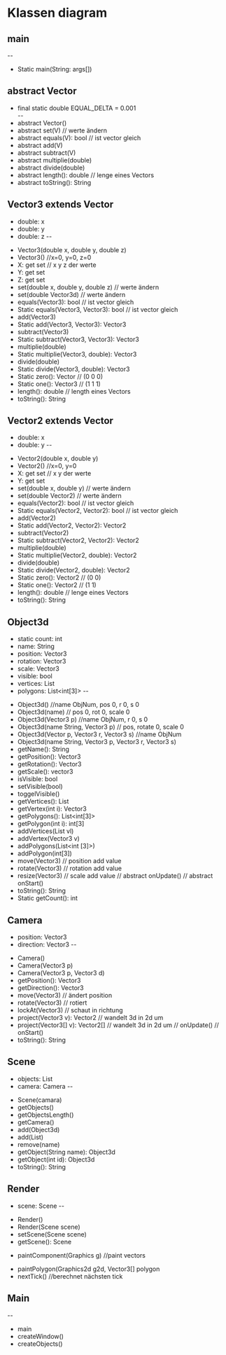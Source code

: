 # Klassen diagram

main
--
--
+ Static main(String: args[])

abstract Vector <V extends Vector>
--
+ final static double EQUAL\_DELTA = 0.001  
--
+ abstract Vector()
+ abstract set(V) // werte ändern
+ abstract equals(V): bool  // ist vector gleich 
+ abstract add(V)
+ abstract subtract(V)
+ abstract multiplie(double)
+ abstract divide(double)
+ abstract length(): double // lenge eines Vectors
+ abstract toString(): String

Vector3 extends Vector <Vector3>
--
- double: x
- double: y
- double: z
--
+ Vector3(double x, double y, double z)
+ Vector3() //x=0, y=0, z=0
+ X: get set // x y z der werte
+ Y: get set
+ Z: get set
+ set(double x, double y, double z) // werte ändern
+ set(double Vector3d) // werte ändern
+ equals(Vector3): bool  // ist vector gleich 
+ Static equals(Vector3, Vector3): bool  // ist vector gleich 
+ add(Vector3)
+ Static add(Vector3, Vector3): Vector3
+ subtract(Vector3)
+ Static subtract(Vector3, Vector3): Vector3
+ multiplie(double)
+ Static multiplie(Vector3, double): Vector3
+ divide(double)
+ Static divide(Vector3, double): Vector3
+ Static zero(): Vector // (0 0 0)
+ Static one(): Vector3 // (1 1 1)
+ length(): double // length eines Vectors
+ toString(): String

Vector2 extends Vector <Vector2>
--
- double: x
- double: y
--
+ Vector2(double x, double y)
+ Vector2() //x=0, y=0
+ X: get set // x y  der werte
+ Y: get set
+ set(double x, double y) // werte ändern
+ set(double Vector2) // werte ändern
+ equals(Vector2): bool  // ist vector gleich 
+ Static equals(Vector2, Vector2): bool  // ist vector gleich 
+ add(Vector2)
+ Static add(Vector2, Vector2): Vector2
+ subtract(Vector2)
+ Static subtract(Vector2, Vector2): Vector2
+ multiplie(double)
+ Static multiplie(Vector2, double): Vector2
+ divide(double)
+ Static divide(Vector2, double): Vector2 
+ Static zero(): Vector2 // (0 0)
+ Static one(): Vector2 // (1 1)
+ length(): double // lenge eines Vectors
+ toString(): String

Object3d
--
- static count: int
- name: String
- position: Vector3
- rotation: Vector3
- scale: Vector3
- visible: bool
- vertices: List<Vector3D>
- polygons: List<int[3]>
--
+ Object3d() //name ObjNum, pos 0, r 0, s 0
+ Object3d(name) // pos 0, rot 0, scale 0
+ Object3d(Vector3 p) //name ObjNum, r 0, s 0
+ Object3d(name String, Vector3 p) // pos, rotate 0, scale 0
+ Object3d(Vector p, Vector3 r, Vector3 s) //name ObjNum
+ Object3d(name String, Vector3 p, Vector3 r, Vector3 s)
+ getName(): String
+ getPosition(): Vector3
+ getRotation(): Vector3
+ getScale(): vector3
+ isVisible: bool
+ setVisible(bool)
+ toggelVisible()
+ getVertices(): List<Verctor3>
+ getVertex(int i): Vector3
+ getPolygons(): List<int[3]>
+ getPolygon(int i): int[3]
+ addVertices(List<Vector3D> vl)
+ addVertex(Vector3 v)
+ addPolygons(List<int [3]>)
+ addPolygon(int[3])
+ move(Vector3) // position add value
+ rotate(Vector3) // rotation add value
+ resize(Vector3) // scale add value 
// abstract onUpdate()
// abstract onStart()
+ toString(): String
+ Static getCount(): int

Camera
--
- position: Vector3
- direction: Vector3
--
+ Camera()
+ Camera(Vector3 p)
+ Camera(Vector3 p, Vector3 d)
+ getPosition(): Vector3
+ getDirection(): Vector3
+ move(Vector3) // ändert position
+ rotate(Vector3) // rotiert
+ lockAt(Vector3) // schaut in richtung
+ project(Vector3 v): Vector2 // wandelt 3d in 2d um
+ project(Vector3[] v): Vector2[] // wandelt 3d in 2d um
// onUpdate()
// onStart()
+ toString(): String

Scene
--
- objects: List<Object3d>
- camera: Camera
--
+ Scene(camara)
+ getObjects()
+ getObjectsLength()
+ getCamera()
+ add(Object3d)
+ add(List<Object3d>)
+ remove(name)
+ getObject(String name): Object3d
+ getObject(int id): Object3d
+ toString(): String

Render
--
- scene: Scene
--
+ Render()
+ Render(Scene scene)
+ setScene(Scene scene)
+ getScene(): Scene
* paintComponent(Graphics g) //paint vectors
+ paintPolygon(Graphics2d g2d, Vector3[] polygon
+ nextTick() //berechnet nächsten tick

Main
--
--
+ main
+ createWindow()
+ createObjects()

